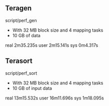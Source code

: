## Teragen

script/perf_gen

* With 32 MB block size and 4 mapping tasks
* 10 GB of data

real    2m35.235s
user    2m15.141s
sys     0m4.317s


## Terasort

script/perf_sort

* With 32 MB block size and 4 mapping tasks
* 10 GB of input data

real    13m15.532s
user    16m11.696s
sys     1m18.095s
